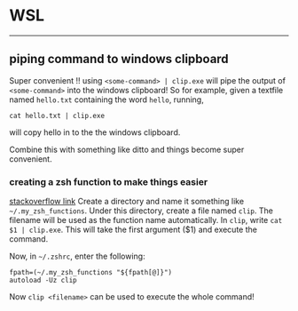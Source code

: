 # WSL
---

## piping command to windows clipboard
Super convenient !!
using `<some-command> | clip.exe`
will pipe the output of `<some-command>` into the windows clipboard!
So for example, 
given a textfile named `hello.txt` containing the word `hello`, running,
```
cat hello.txt | clip.exe
```
will copy hello in to the the windows clipboard.

Combine this with something like ditto and things become super convenient.

### creating a zsh function to make things easier
[stackoverflow link](https://unix.stackexchange.com/questions/33255/how-to-define-and-load-your-own-shell-function-in-zsh)
Create a directory and name it something like `~/.my_zsh_functions`.
Under this directory, create a file named `clip`. The filename will be used as the function name automatically.
In `clip`, write `cat $1 | clip.exe`.
This will take the first argument ($1) and execute the command.

Now, in `~/.zshrc`, enter the following:
```
fpath=(~/.my_zsh_functions "${fpath[@]}")
autoload -Uz clip
```
Now `clip <filename>` can be used to execute the whole command!
